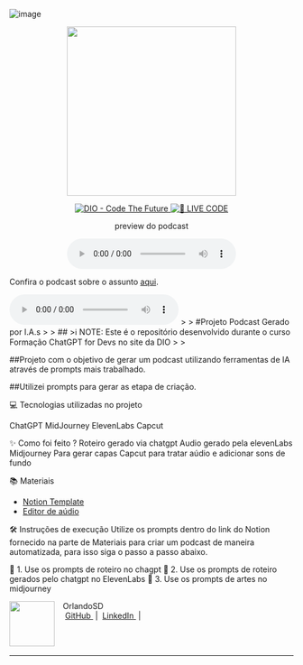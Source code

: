 
![image](https://github.com/OrlandoSD/prompts-for-podcast-generate-by-ia--Desafio-DIO/assets/62121619/ba1848c7-f422-4a60-8d4d-1c22c90d2be4)

<p align="center">
<img 
    src="./assets/cover.png"
    width="300"
/>
</p>

<p align="center">
<a href="https://dio.me/">
    <img 
        src="https://img.shields.io/badge/DIO-Code_The_Future-28DA77?logo=youtube" 
        alt="DIO - Code The Future">
</a>
<a href="https://dio.me/">
<img 
    src="https://img.shields.io/badge/🔴_LIVE_CODE-FF5E72" 
    alt="🔴 LIVE CODE">
</a>
</p>

<p align="center">
    preview do podcast
</p>

<div align="center">
    <audio src="output/podcast_editado.MP3" controls title="Podcast editado"></audio>
</div>


Confira o podcast sobre o assunto [aqui](https://on.soundcloud.com/24jYUuFeWSpEMMit5).


<audio controls>
  <source src=".github/assets/podcast_editado.mp3" type="audio/mpeg">
  Seu navegador não suporta o elemento de áudio.
</audio>
>
>
#Projeto Podcast Gerado por I.A.s
>
>
##
        >ℹ️ NOTE: Este é o repositório desenvolvido durante o curso Formação ChatGPT for Devs no site da DIO
>
>

##Projeto com o objetivo de gerar um podcast utilizando ferramentas de IA através de prompts mais trabalhado.
>
>
##Utilizei prompts para gerar as etapa de criação.

💻 Tecnologias utilizadas no projeto

ChatGPT
MidJourney
ElevenLabs
Capcut

✨ Como foi feito ?
Roteiro gerado via chatgpt
Audio gerado pela elevenLabs
Midjourney Para gerar capas
Capcut para tratar aúdio e adicionar sons de fundo

📚 Materiais

- [Notion Template](https://helpful-jump-17b.notion.site/PAS-Podcast-AI-Studio-210489e15d7a4a73b743bb159e45d06f?pvs=4)
- [Editor de aúdio](https://www.capcut.com/editor?from_page=landing_page&__action_from=picture_V%C3%ADdeos%20profissionais%20em%20minutos,%20n%C3%A3o%20em%20horas.)



🛠️ Instruções de execução
Utilize os prompts dentro do link do Notion fornecido na parte de Materiais para criar um podcast de maneira automatizada, para isso siga o passo a passo abaixo.


🤖 1. Use os prompts de roteiro no chagpt
🤖 2. Use os prompts de roteiro gerados pelo chatgpt no ElevenLabs
🤖 3. Use os prompts de artes no midjourney

<p>
    <img 
      align=left 
      margin=10 
      width=80 
      src="https://github.com/OlrnadoSD"
    />
    <p>&nbsp&nbsp&nbspOrlandoSD<br>
    &nbsp&nbsp&nbsp
    <a 
        href="https://github.com/OlrnadoSD">
        GitHub
    </a>
    &nbsp;|&nbsp;
    <a 
        href="www.linkedin.com/in/orlando-dourado.exe">
        LinkedIn
    </a>
    &nbsp;|&nbsp;
    </p>
<br/><br/>
<p>

---

